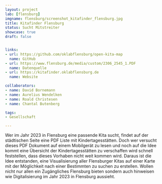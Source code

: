 ```yaml
---
layout: project
lab: [flensburg]
imgname: flensburg/screenshot_kitafinder_flensburg.jpg
title: Kitafinder Flensburg
status: Sucht Mitstreiter
showcase: true
draft: false


links:
- url: https://github.com/oklabflensburg/open-kita-map
  name: GitHub
- url: https://www.flensburg.de/media/custom/2306_2545_1.PDF
  name: Datenquelle
- url: https://kitafinder.oklabflensburg.de
  name: Website

collaborators:
- name: David Bornemann
- name: Aurelius Wendelken
- name: Roald Christesen
- name: Chantal Butenberg

tags:
- Gesellschaft

---
```


Wer im Jahr 2023 in Flensburg eine passende Kita sucht, findet auf der städtischen Seite eine PDF Liste mit Kindertagesstätten. Doch wer versucht dieses PDF Dokument auf einem Mobilgerät zu lesen und noch auf die Idee kommt eine Übersicht der Kindertagesstätten zu verschaffen wird schnell feststellen, dass dieses Vorhaben nicht weit kommen wird. Daraus ist die Idee entstanden, eine Visualisierung aller Flensburger Kitas auf einer Karte mit der Möglichkeit nach einer Bestimmten zu suchen zu erstellen. Wollen nicht nur allen ein Zugängliches Flensburg bieten sondern auch hinweisen wie Digitalisierung im Jahr 2023 in Flensburg aussieht.
